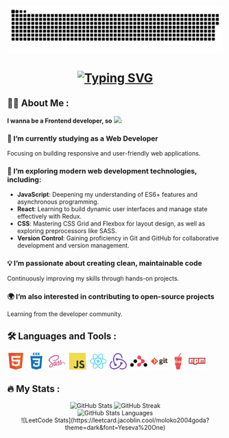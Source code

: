<!-- ****************** шапка ****************** -->
<div id="header" align="center">
  <img src="contributions.svg"/>
</div>
<!--
<div id="badges" align="center">
  <a href="https://t.me/arkadiy_parovozov_help">
    <img src="https://img.icons8.com/?size=100&id=63306&format=png&color=000000" alt="Telegram Badge" width="40" height="40"/>
  </a>
  <a href="https://vk.com/google_was_my_idea">
    <img src="https://img.icons8.com/?size=100&id=13977&format=png&color=000000" alt="VK Badge" width="40" height="40" />
  </a>
</div>-->

<h1 align='center'>
<a href="https://git.io/typing-svg"><img src="https://readme-typing-svg.demolab.com?font=Fira+Code&weight=700&size=24&duration=5250&pause=500&center=true&multiline=true&width=500&height=65&lines=Hello%2C+World!++Let's+be+friends%3F;Please+%F0%9F%91%89%F0%9F%91%88" alt="Typing SVG" /></a>
</h1>

<!-- ****************** обо мне ****************** -->

## :woman_technologist: About Me :
**I wanna be a Frontend developer, so** <img src="https://media.giphy.com/media/WUlplcMpOCEmTGBtBW/giphy.gif" width="30">:      

### 🔭 I’m currently studying as a Web Developer   
Focusing on building responsive and user-friendly web applications.       

### 🌱 I’m exploring modern web development technologies, including:    
- **JavaScript**: Deepening my understanding of ES6+ features and asynchronous programming.                  
- **React**: Learning to build dynamic user interfaces and manage state effectively with Redux.                  
- **CSS**: Mastering CSS Grid and Flexbox for layout design, as well as exploring preprocessors like SASS.            
- **Version Control**: Gaining proficiency in Git and GitHub for collaborative development and version management.            

### 💡 I’m passionate about creating clean, maintainable code
Continuously improving my skills through hands-on projects.       

### 🌍 I’m also interested in contributing to open-source projects
Learning from the developer community.
     

## :hammer_and_wrench: Languages and Tools :
<div>
  <img src="https://github.com/devicons/devicon/blob/master/icons/html5/html5-original.svg" title="HTML5" alt="HTML" width="40" height="40"/>&nbsp;
  <img src="https://github.com/devicons/devicon/blob/master/icons/css3/css3-plain-wordmark.svg"  title="CSS3" alt="CSS" width="40" height="40"/>&nbsp;
  <img src="https://github.com/devicons/devicon/blob/master/icons/sass/sass-original.svg" title="SASS" alt="SASS" width="40" height="40"/>&nbsp;
  <img src="https://github.com/devicons/devicon/blob/master/icons/javascript/javascript-original.svg" title="JavaScript" alt="JavaScript" width="40" height="40"/>&nbsp;
  <img src="https://raw.githubusercontent.com/devicons/devicon/6910f0503efdd315c8f9b858234310c06e04d9c0/icons/react/react-original.svg" title="React.js" alt="React.js" width="40" height="40"/>&nbsp;
  <img src="https://github.com/devicons/devicon/blob/master/icons/redux/redux-original.svg" title="Redux" alt="Redux" width="40" height="40"/>&nbsp;
  <img src="https://github.com/devicons/devicon/blob/master/icons/reactrouter/reactrouter-original.svg" title="React Router" alt="React Router" width="40" height="40"/>&nbsp;
  <img src="https://github.com/devicons/devicon/blob/master/icons/git/git-original-wordmark.svg" title="Git" **alt="Git" width="40" height="40"/>
  <img src="https://raw.githubusercontent.com/devicons/devicon/6910f0503efdd315c8f9b858234310c06e04d9c0/icons/gulp/gulp-plain.svg" title="Gulp" **alt="Gulp" width="40" height="40"/>
  <img src="https://raw.githubusercontent.com/devicons/devicon/6910f0503efdd315c8f9b858234310c06e04d9c0/icons/npm/npm-original-wordmark.svg" title="Npm" **alt="Npm" width="40" height="40"/>
</div>

## :fire: My Stats :
<div align='center'>
<img src="https://github-readme-stats.vercel.app/api?username=Shipy4kaRU&show_icons=true&theme=radical" alt="GitHub Stats"/>
<img src="https://github-readme-streak-stats-three-khaki.vercel.app?user=Shipy4kaRU&theme=highcontrast&border_radius=20&card_width=500&card_height=199" alt="GitHub Streak" />
</div>
<div align='center'>
<img src="https://github-readme-stats.vercel.app/api/top-langs/?username=Shipy4kaRU&layout=compact&theme=vision-friendly-dark" alt="GitHub Stats Languages"/>
</div>
<div align='center'>
  ![LeetCode Stats](https://leetcard.jacoblin.cool/moloko2004goda?theme=dark&font=Yeseva%20One)
</div>
